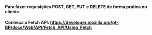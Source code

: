 #### Para fazer requisições POST, GET, PUT e DELETE de forma prática no cliente.

#### Conheça o Fetch API: https://developer.mozilla.org/pt-BR/docs/Web/API/Fetch_API/Using_Fetch
